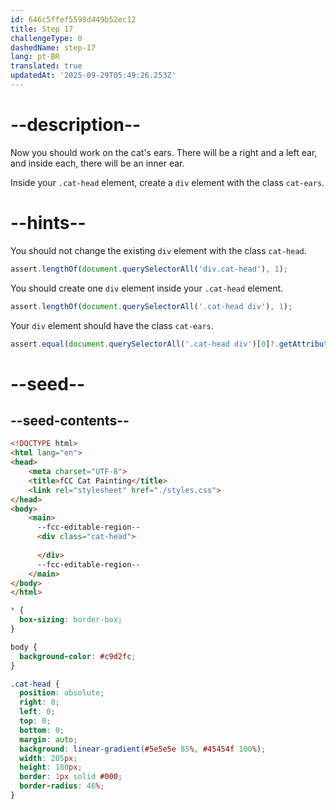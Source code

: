 ```yaml
---
id: 646c5ffef5598d449b52ec12
title: Step 17
challengeType: 0
dashedName: step-17
lang: pt-BR
translated: true
updatedAt: '2025-09-29T05:49:26.253Z'
---
```


# --description--

Now you should work on the cat's ears. There will be a right and a left ear, and inside each, there will be an inner ear.

Inside your `.cat-head` element, create a `div` element with the class `cat-ears`.

# --hints--

You should not change the existing `div` element with the class `cat-head`.

```js
assert.lengthOf(document.querySelectorAll('div.cat-head'), 1);
```

You should create one `div` element inside your `.cat-head` element.

```js
assert.lengthOf(document.querySelectorAll('.cat-head div'), 1);
```

Your `div` element should have the class `cat-ears`.

```js
assert.equal(document.querySelectorAll('.cat-head div')[0]?.getAttribute('class'),'cat-ears');
```

# --seed--

## --seed-contents--

```html
<!DOCTYPE html>
<html lang="en">
<head>
    <meta charset="UTF-8">
    <title>fCC Cat Painting</title>
    <link rel="stylesheet" href="./styles.css">
</head>
<body>
    <main>
      --fcc-editable-region--
      <div class="cat-head">
        
      </div>
      --fcc-editable-region--
    </main>
</body>
</html>
```

```css
* {
  box-sizing: border-box;
}

body {
  background-color: #c9d2fc;
}

.cat-head {
  position: absolute;
  right: 0;
  left: 0;
  top: 0;
  bottom: 0;
  margin: auto;
  background: linear-gradient(#5e5e5e 85%, #45454f 100%);
  width: 205px;
  height: 180px;
  border: 1px solid #000;
  border-radius: 46%;
}
```
